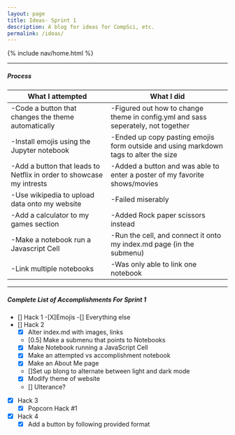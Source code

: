 ```yaml
---
layout: page
title: Ideas- Sprint 1
description: A blog for ideas for CompSci, etc.
permalink: /ideas/
---
```



{% include nav/home.html %}

<hr>

<h5> Process </h5>

| What I attempted | What I did |
|-----------------|-----------------|
| -Code a button that changes the theme automatically| -Figured out how to change theme in config.yml and sass seperately, not together|
| -Install emojis using the Jupyter notebook | -Ended up copy pasting emojis form outside and using markdown tags to alter the size|
| -Add a button that leads to Netflix in order to showcase my intrests| -Added a button and was able to enter a poster of my favorite shows/movies|
| -Use wikipedia to upload data onto my website| -Failed miserably|
| -Add a calculator to my games section| -Added Rock paper scissors instead|
| -Make a notebook run a Javascript Cell| -Run the cell, and connect it onto my index.md page (in the submenu)|
| -Link multiple notebooks| -Was only able to link one notebook|


<hr>

<h5> Complete List of Accomplishments For Sprint 1 </h5>

- [] Hack 1
    -[X]Emojis
    -[] Everything else
- [] Hack 2
    - [X] Alter index.md with images, links
    - [0.5] Make a submenu that points to Notebooks
    - [X] Make Notebook running a JavaScript Cell
    - [X] Make an attempted vs accomplishment notebook
    - [X] Make an About Me page
    - []Set up blong to alternate between light and dark mode
    - [X] Modify theme of website
    - [] Ulterance?
- [X] Hack 3 
    - [X] Popcorn Hack #1
- [X] Hack 4
    - [X] Add a button by following provided format